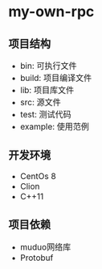 # my-own-rpc

## 项目结构
+ <font size=3>bin: 可执行文件</font>
+ <font size=3>build: 项目编译文件</font>
+ <font size=3>lib: 项目库文件</font>
+ <font size=3>src: 源文件</font>
+ <font size=3>test: 测试代码</font>
+ <font size=3>example: 使用范例</font>

## 开发环境
+ <font size=3>CentOs 8</font>
+ <font size=3>Clion</font>
+ <font size=3>C++11</font>

## 项目依赖
+ <font size=3>muduo网络库</font>
+ <font size=3>Protobuf</font>